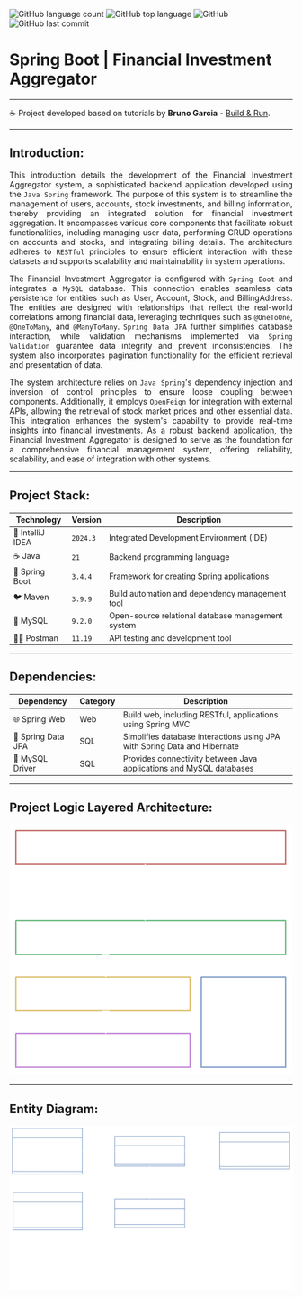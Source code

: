 ![GitHub language count](https://img.shields.io/github/languages/count/souzafcharles/Spring-Boot-Financial-Investment-Aggregator)
![GitHub top language](https://img.shields.io/github/languages/top/souzafcharles/Spring-Boot-Financial-Investment-Aggregator)
![GitHub](https://img.shields.io/github/license/souzafcharles/Spring-Boot-Financial-Investment-Aggregator)
![GitHub last commit](https://img.shields.io/github/last-commit/souzafcharles/Spring-Boot-Financial-Investment-Aggregator)

# Spring Boot | Financial Investment Aggregator

---

☕ Project developed based on tutorials by **Bruno Garcia** - [Build & Run](https://www.youtube.com/playlist?list=PLxCh3SsamNs62j6T7bv6f1_1j9H9pEzkC).

---

## Introduction:

<p align="justify">
This introduction details the development of the Financial Investment Aggregator system, a sophisticated backend application developed using the <code>Java Spring</code> framework. The purpose of this system is to streamline the management of users, accounts, stock investments, and billing information, thereby providing an integrated solution for financial investment aggregation. It encompasses various core components that facilitate robust functionalities, including managing user data, performing CRUD operations on accounts and stocks, and integrating billing details. The architecture adheres to <code>RESTful</code> principles to ensure efficient interaction with these datasets and supports scalability and maintainability in system operations.
</p>

<p align="justify">
The Financial Investment Aggregator is configured with <code>Spring Boot</code> and integrates a <code>MySQL</code> database. This connection enables seamless data persistence for entities such as User, Account, Stock, and BillingAddress. The entities are designed with relationships that reflect the real-world correlations among financial data, leveraging techniques such as <code>@OneToOne</code>, <code>@OneToMany</code>, and <code>@ManyToMany</code>. <code>Spring Data JPA</code> further simplifies database interaction, while validation mechanisms implemented via <code>Spring Validation</code> guarantee data integrity and prevent inconsistencies. The system also incorporates pagination functionality for the efficient retrieval and presentation of data.
</p>

<p align="justify">
The system architecture relies on <code>Java Spring</code>'s dependency injection and inversion of control principles to ensure loose coupling between components. Additionally, it employs <code>OpenFeign</code> for integration with external APIs, allowing the retrieval of stock market prices and other essential data. This integration enhances the system's capability to provide real-time insights into financial investments. As a robust backend application, the Financial Investment Aggregator is designed to serve as the foundation for a comprehensive financial management system, offering reliability, scalability, and ease of integration with other systems.
</p>

---

## Project Stack:

| Technology       | Version  | Description                                       |
|------------------|----------|---------------------------------------------------|
| 📐 IntelliJ IDEA | `2024.3` | Integrated Development Environment (IDE)          |
| ☕ Java           | `21`     | Backend programming language                      |
| 🌱 Spring Boot   | `3.4.4`  | Framework for creating Spring applications        |
| 🐦 Maven         | `3.9.9`  | Build automation and dependency management tool   |
| 🐬 MySQL         | `9.2.0`  | Open-source relational database management system |
| 👩‍🚀 Postman    | `11.19`  | API testing and development tool                  |

---

## Dependencies:

| Dependency         | Category | Description                                                               |
|--------------------|----------|---------------------------------------------------------------------------|
| 🌐 Spring Web      | Web      | Build web, including RESTful, applications using Spring MVC               |
| 💾 Spring Data JPA | SQL      | Simplifies database interactions using JPA with Spring Data and Hibernate |
| 🐬 MySQL Driver    | SQL      | Provides connectivity between Java applications and MySQL databases       |

---

## Project Logic Layered Architecture:

![Layered Architecture](https://github.com/souzafcharles/Spring-Boot-Financial-Investment-Aggregator/blob/main/image/logic-layered-architecture.png)

---

## Entity Diagram:

![Model Diagram](https://github.com/souzafcharles/Spring-Boot-Financial-Investment-Aggregator/blob/main/image/financial-investment-aggregator-entities.png)
